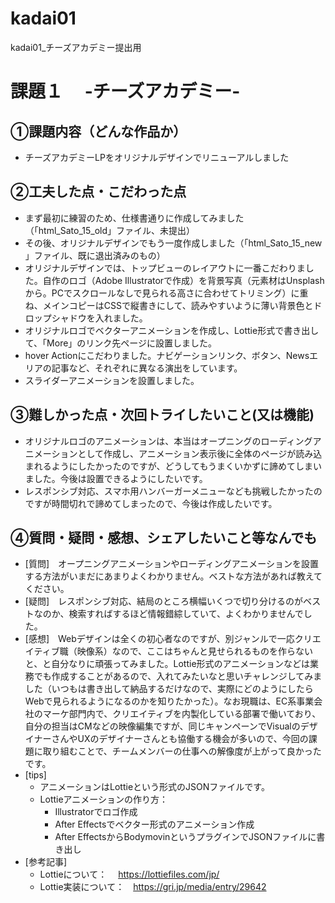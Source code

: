 # kadai01
kadai01_チーズアカデミー提出用

# 課題１　 -チーズアカデミー-

## ①課題内容（どんな作品か）
- チーズアカデミーLPをオリジナルデザインでリニューアルしました

## ②工夫した点・こだわった点
- まず最初に練習のため、仕様書通りに作成してみました（「html_Sato_15_old」ファイル、未提出）
- その後、オリジナルデザインでもう一度作成しました（「html_Sato_15_new 」ファイル、既に退出済みのもの）
- オリジナルデザインでは、トップビューのレイアウトに一番こだわりました。自作のロゴ（Adobe Illustratorで作成）を背景写真（元素材はUnsplashから。PCでスクロールなしで見られる高さに合わせてトリミング）に重ね、メインコピーはCSSで縦書きにして、読みやすいように薄い背景色とドロップシャドウを入れました。
- オリジナルロゴでベクターアニメーションを作成し、Lottie形式で書き出して、「More」のリンク先ページに設置しました。
- hover Actionにこだわりました。ナビゲーションリンク、ボタン、Newsエリアの記事など、それぞれに異なる演出をしています。
- スライダーアニメーションを設置しました。

## ③難しかった点・次回トライしたいこと(又は機能)
- オリジナルロゴのアニメーションは、本当はオープニングのローディングアニメーションとして作成し、アニメーション表示後に全体のページが読み込まれるようにしたかったのですが、どうしてもうまくいかずに諦めてしまいました。今後は設置できるようにしたいです。
- レスポンシブ対応、スマホ用ハンバーガーメニューなども挑戦したかったのですが時間切れで諦めてしまったので、今後は作成したいです。

## ④質問・疑問・感想、シェアしたいこと等なんでも
- [質問]　オープニングアニメーションやローディングアニメーションを設置する方法がいまだにあまりよくわかりません。ベストな方法があれば教えてください。
- [疑問]　レスポンシブ対応、結局のところ横幅いくつで切り分けるのがベストなのか、検索すればするほど情報錯綜していて、よくわかりませんでした。
- [感想]　Webデザインは全くの初心者なのですが、別ジャンルで一応クリエイティブ職（映像系）なので、ここはちゃんと見せられるものを作らないと、と自分なりに頑張ってみました。Lottie形式のアニメーションなどは業務でも作成することがあるので、入れてみたいなと思いチャレンジしてみました（いつもは書き出して納品するだけなので、実際にどのようにしたらWebで見られるようになるのかを知りたかった）。なお現職は、EC系事業会社のマーケ部門内で、クリエイティブを内製化している部署で働いており、自分の担当はCMなどの映像編集ですが、同じキャンペーンでVisualのデザイナーさんやUXのデザイナーさんとも協働する機会が多いので、今回の課題に取り組むことで、チームメンバーの仕事への解像度が上がって良かったです。
- [tips]
  - アニメーションはLottieという形式のJSONファイルです。
   - Lottieアニメーションの作り方：
      - Illustratorでロゴ作成
      - After Effectsでベクター形式のアニメーション作成
      - After EffectsからBodymovinというプラグインでJSONファイルに書き出し
- [参考記事]
  - Lottieについて：　   https://lottiefiles.com/jp/
  - Lottie実装について：　https://gri.jp/media/entry/29642
